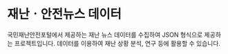 # 재난ㆍ안전뉴스 데이터
국민재난안전포털에서 제공하는 재난 뉴스 데이터를 수집하여 JSON 형식으로 제공하는 프로젝트입니다. 데이터를 이용하여 재난 상황 분석, 연구 등에 활용할 수 있습니다.
